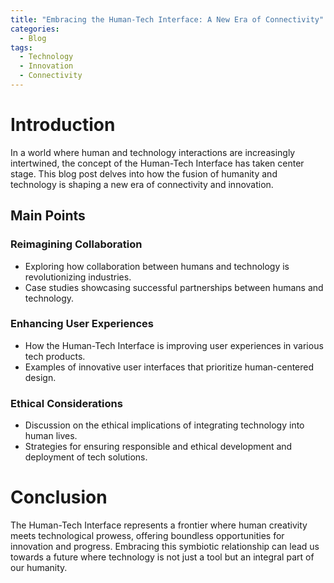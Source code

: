 ```yaml
---
title: "Embracing the Human-Tech Interface: A New Era of Connectivity"
categories:
  - Blog
tags:
  - Technology
  - Innovation
  - Connectivity
---
```


# Introduction
In a world where human and technology interactions are increasingly intertwined, the concept of the Human-Tech Interface has taken center stage. This blog post delves into how the fusion of humanity and technology is shaping a new era of connectivity and innovation.

## Main Points
### Reimagining Collaboration
- Exploring how collaboration between humans and technology is revolutionizing industries.
- Case studies showcasing successful partnerships between humans and technology.

### Enhancing User Experiences
- How the Human-Tech Interface is improving user experiences in various tech products.
- Examples of innovative user interfaces that prioritize human-centered design.

### Ethical Considerations
- Discussion on the ethical implications of integrating technology into human lives.
- Strategies for ensuring responsible and ethical development and deployment of tech solutions.

# Conclusion
The Human-Tech Interface represents a frontier where human creativity meets technological prowess, offering boundless opportunities for innovation and progress. Embracing this symbiotic relationship can lead us towards a future where technology is not just a tool but an integral part of our humanity.